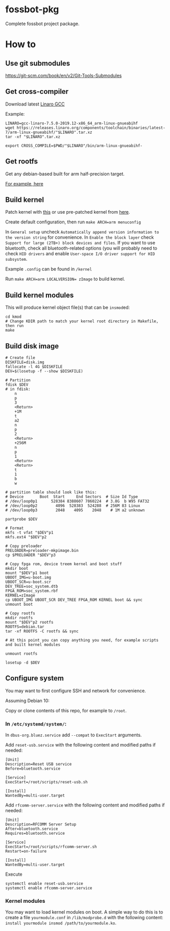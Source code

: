 # fossbot-pkg

Complete fossbot project package.

# How to

## Use git submodules

https://git-scm.com/book/en/v2/Git-Tools-Submodules

## Get cross-compiler

Download latest [Linaro GCC](https://releases.linaro.org/components/toolchain/binaries/latest-7/arm-linux-gnueabihf/)

Example:
```
LINARO=gcc-linaro-7.5.0-2019.12-x86_64_arm-linux-gnueabihf
wget https://releases.linaro.org/components/toolchain/binaries/latest-7/arm-linux-gnueabihf/"$LINARO".tar.xz
tar -xf "$LINARO".tar.xz

export CROSS_COMPILE=$PWD/"$LINARO"/bin/arm-linux-gnueabihf-
```

## Get rootfs

Get any debian-based built for arm half-precision target.

[For example, here](https://rcn-ee.com/rootfs/eewiki/minfs/)

## Build kernel

Patch kernel with [this](https://git.kernel.org/pub/scm/linux/kernel/git/linusw/linux-pinctrl.git) or use pre-patched kernel from [here](https://gitlab.com/GuzTech/linux_socfpga).

Create default configuration, then run ```make ARCH=arm menuconfig```

In ```General setup``` uncheck ```Automatically append version information to the version string``` for convenience. In ```Enable the block layer``` check ```Support for large (2TB+) block devices and files```. If you want to use bluetooth, check all bluetooth-related options (you will probably need to check ```HID drivers``` and enable ```User-space I/O driver support for HID subsystem```.

Example ```.config``` can be found in ```/kernel```

Run ```make ARCH=arm LOCALVERSION= zImage``` to build kernel.

## Build kernel modules

This will produce kernel object file(s) that can be ```insmod```ed:

```shell
cd kmod
# Change KDIR path to match your kernel root directory in Makefile, then run
make
```

## Build disk image

```shell
# Create file
DISKFILE=disk.img
fallocate -l 4G $DISKFILE
DEV=$(losetup -f --show $DISKFILE)

# Partition
fdisk $DEV
# in fdisk:
	n
	p
	3
	<Return>
	+1M
	t
	a2
	n
	p
	2
	<Return>
	+256M
	n
	p
	1
	<Return>
	<Return>
	t
	1
	b
	w
	
# partition table should look like this:
# Device       Boot  Start     End Sectors  # Size Id Type
# /dev/loop0p1      528384 8388607 7860224  # 3.8G  b W95 FAT32
# /dev/loop0p2        4096  528383  524288  # 256M 83 Linux
# /dev/loop0p3        2048    4095    2048    # 1M a2 unknown

partprobe $DEV

# Format
mkfs -t vfat "$DEV"p1
mkfs.ext4 "$DEV"p2

# Copy preloader
PRELOADER=preloader-mkpimage.bin
cp $PRELOADER "$DEV"p3

# Copy fpga rom, device treem kernel and boot stuff
mkdir boot
mount "$DEV"p1 boot
UBOOT_IMG=u-boot.img
UBOOT_SCR=u-boot.scr
DEV_TREE=soc_system.dtb
FPGA_ROM=soc_system.rbf
KERNEL=zImage
cp UBOOT_IMG UBOOT_SCR DEV_TREE FPGA_ROM KERNEL boot && sync
unmount boot

# Copy rootfs
mkdir rootfs
mount "$DEV"p2 rootfs
ROOTFS=debian.tar
tar -xf ROOTFS -C rootfs && sync

# At this point you can copy anything you need, for example scripts and built kernel modules

unmount rootfs

losetup -d $DEV
```

## Configure system

You may want to first configure SSH and network for convenience.

Assuming Debian 10:

Copy or clone contents of this repo, for example to ```/root```.

### In ```/etc/systemd/system/```:

In ```dbus-org.bluez.service``` add ```--compat``` to ```ExecStart``` arguments.

Add ```reset-usb.service``` with the following content and modified paths if needed:

```
[Unit]
Description=Reset USB service
Before=bluetooth.service

[Service]
ExecStart=/root/scripts/reset-usb.sh

[Install]
WantedBy=multi-user.target
```

Add ```rfcomm-server.service``` with the following content and modified paths if needed:

```
[Unit]
Description=RFCOMM Server Setup
After=bluetooth.service
Requires=bluetooth.service

[Service]
ExecStart=/root/scripts/rfcomm-server.sh
Restart=on-failure

[Install]
WantedBy=multi-user.target
```

Execute

```
systemctl enable reset-usb.service
systemctl enable rfcomm-server.service
```

### Kernel modules

You may want to load kernel modules on boot. A simple way to do this is to create a file ```yourmodule.conf``` in ```/lib/modprobe.d``` with the following content: ```install yourmodule insmod /path/to/yourmodule.ko```.
